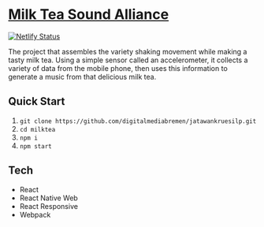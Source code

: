 # [Milk Tea Sound Alliance](https://milktea-sound-alliance.netlify.app/)

[![Netlify Status](https://api.netlify.com/api/v1/badges/482c4ebf-dcf6-40f2-bff6-54533d83a60c/deploy-status)](https://app.netlify.com/sites/milktea-sound-alliance/deploys)

The project that assembles the variety shaking movement while making a tasty milk tea. Using a simple sensor called an accelerometer, it collects a variety of data from the mobile phone, then uses this information to generate a music from that delicious milk tea.


## Quick Start

1. `git clone https://github.com/digitalmediabremen/jatawankruesilp.git`
2. `cd milktea`
3. `npm i`
4. `npm start`


## Tech

* React
* React Native Web
* React Responsive
* Webpack

